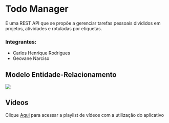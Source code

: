 # Todo Manager
É uma REST API que se propõe a gerenciar tarefas pessoais divididos em projetos, atividades e rotuladas por etiquetas.

### Integrantes:
- Carlos Henrique Rodrigues
- Geovane Narciso

## Modelo Entidade-Relacionamento

![](https://i.imgur.com/vZB3N6t.png)


## Vídeos

Clique [Aqui](https://www.youtube.com/playlist?list=PLpvUwWqWYQqEWvsqW2rgo5-sQeozCSM5v) para acessar a playlist de vídeos com a utilização do aplicativo 